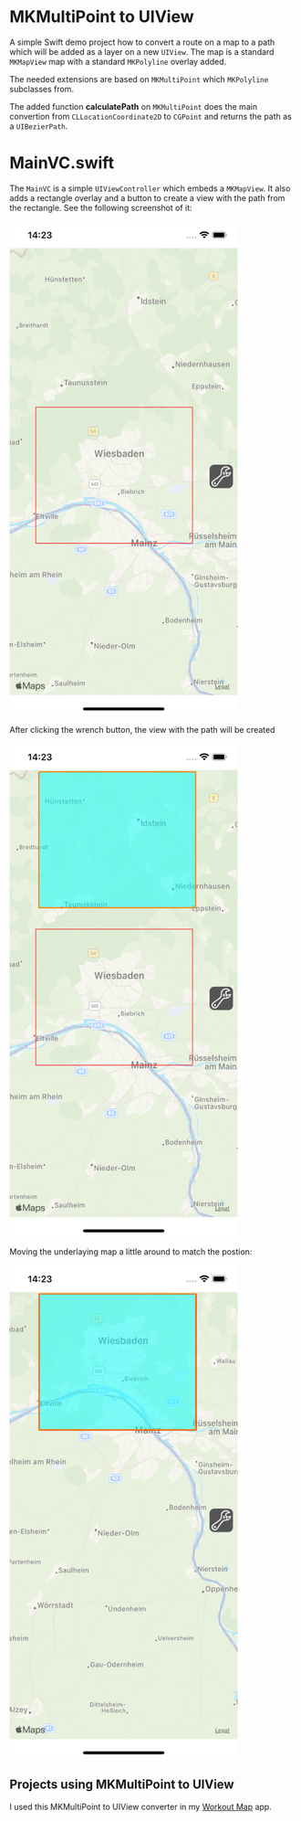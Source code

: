 # MKMultiPoint to UIView

A simple Swift demo project how to convert a route on a map to a path which will be added as a layer on a new `UIView`.
The map is a standard `MKMapView` map with a standard `MKPolyline` overlay added.

The needed extensions are based on `MKMultiPoint` which `MKPolyline` subclasses from.

The added function **calculatePath** on `MKMultiPoint` does the main convertion from `CLLocationCoordinate2D` to `CGPoint` and returns the path as a `UIBezierPath`.


# MainVC.swift

The `MainVC` is a simple `UIViewController` which embeds a `MKMapView`. It also adds a rectangle overlay and a button to create a view with the path from the rectangle. See the following screenshot of it:

<img src="images/1.png" width="400" alt="Start view">

After clicking the wrench button, the view with the path will be created

<img src="images/2.png" width="400" alt="Added view with path">

Moving the underlaying map a little around to match the postion:

<img src="images/3.png" width="400" alt="Moved map">




## Projects using MKMultiPoint to UIView

I used this MKMultiPoint to UIView converter in my [Workout Map](https://github.com/andre0707/WorkoutMap) app.
